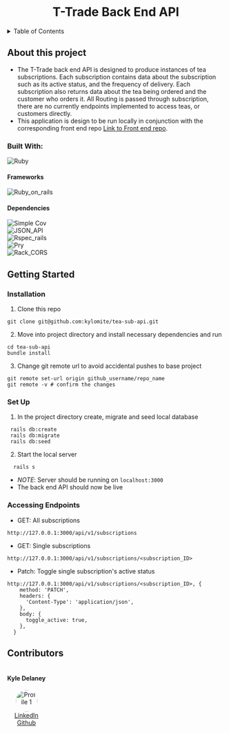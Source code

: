 <a id="readme-top"></a>
<h1 align='center'> T-Trade Back End API</h1>
<details>
  <summary>Table of Contents</summary>
  <ol>
    <li>
      <a href="#about-this-project">About The Project</a>
      <ul>
        <li><a href="#built-with">Built With</a></li>
      </ul>
    </li>
    <li>
      <a href="#getting-started">Getting Started</a>
      <ul>
        <li><a href="#installation">Installation</a></li>
        <li><a href="#set-up">Set Up</a></li>
        <li><a href="#accessing-endpoints">Accessing Endpoints</a></li>
      </ul>
    </li>
    <li><a href="#contributors">Contributors</a></li>
  </ol>
</details>

## About this project
* The T-Trade back end API is designed to produce instances of tea subscriptions. Each subscription contains data about the subscription such as its active status, and the frequency of delivery. Each subscription also returns data about the tea being ordered and the customer who orders it. All Routing is passed through subscription, there are no currently endpoints implemented to access teas, or customers directly.
* This application is design to be run locally in conjunction with the corresponding front end repo [Link to Front end repo](https://github.com/kylomite/tea-sub-front-end).

### Built With:
 ![Ruby][Ruby]<br/> 
#### Frameworks
 ![Ruby_on_rails][Ruby_on_rails]<br/>
#### Dependencies
 ![Simple Cov][Simple_cov]<br/>
 ![JSON_API][JSON_api]<br/>
 ![Rspec_rails][Rspec_rails]<br/>
 ![Pry][Pry]<br/>
 ![Rack_CORS][Rack_CORS]


## Getting Started
### Installation

1. Clone this repo
  ```
  git clone git@github.com:kylomite/tea-sub-api.git
  ```
2.  Move into project directory and install necessary dependencies and run
  ```
  cd tea-sub-api
  bundle install
  ```
3. Change git remote url to avoid accidental pushes to base project
  ```
  git remote set-url origin github_username/repo_name
  git remote -v # confirm the changes
  ```

### Set Up
1. In the project directory create, migrate and seed local database
 ```
  rails db:create 
  rails db:migrate
  rails db:seed
 ```
2. Start the local server 
```
  rails s
```
- *NOTE*: Server should be running on `localhost:3000`
 - The back end API should now be live

### Accessing Endpoints
- GET: All subscriptions
```
http://127.0.0.1:3000/api/v1/subscriptions
```
- GET: Single subscriptions
```
http://127.0.0.1:3000/api/v1/subscriptions/<subscription_ID>
```
- Patch: Toggle single subscription's active status
```
http://127.0.0.1:3000/api/v1/subscriptions/<subscription_ID>, {
    method: 'PATCH',
    headers: {
      'Content-Type': 'application/json',
    },
    body: {
      toggle_active: true,
    },
  }
```

## Contributors
<section style="display: flex; gap: 10px;">
  <div style="text-align: center;">
    <h4>Kyle Delaney</h4>
    <img style="width: 50px; border-radius: 25px;" src="https://media.licdn.com/dms/image/v2/D4E03AQGp6EiUDBP-0Q/profile-displayphoto-shrink_400_400/profile-displayphoto-shrink_400_400/0/1724335224935?e=1735171200&v=beta&t=UodzNOsspYW_O9ZdmoqgkwnGf0UEvIlrBUnjMVHSM0A" alt="Profile 1" />
    <br/>
    <a href="https://www.linkedin.com/in/kylehamptondelaney/" target="_blank">LinkedIn<a> 
    <br/> 
    <a href="https://github.com/kylomite" target="_blank">Github</a>
  </div>


<!-- https://www.markdownguide.org/basic-syntax/#reference-style-links -->

[Ruby_on_rails]: https://img.shields.io/badge/ruby_on_rails--7.1.4-CC0000?style=for-the-badge&logo=ruby&logoColor=white
[Simple_cov]: https://img.shields.io/badge/simplecov-FFC107?style=for-the-badge&logo=ruby&logoColor=white
[JSON_api]: https://img.shields.io/badge/JSON--API-3E4C59?style=for-the-badge&logo=json&logo
[Rspec_rails]: https://img.shields.io/badge/rspec--rails-FF0000?style=for-the-badge
[Pry]: https://img.shields.io/badge/pry-9932CC?style=for-the-badge&logo=ruby&logoColor=white
[Rack_CORS]: https://img.shields.io/badge/rack--cors-4CAF50?style=for-the-badge&logo=ruby&logoColor=white
[Ruby]: https://img.shields.io/badge/ruby--3.2.2-CC342D?style=for-the-badge&logo=ruby&logoColor=white
